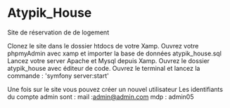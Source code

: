 # Atypik_House
Site de réservation de de logement

Clonez le site dans le dossier htdocs de votre Xamp.
Ouvrez votre phpmyAdmin avec xamp et importer la base de données atypik_house.sql
Lancez votre server Apache et Mysql depuis Xamp.
Ouvrez le dossier atypik_house avec éditeur de code.
Ouvrez le terminal et lancez la commande : 'symfony server:start'

Une fois sur le site vous pouvez créer un nouvel utilisateur
Les identifiants du compte admin sont : 
mail :admin@admin.com
mdp : admin05






